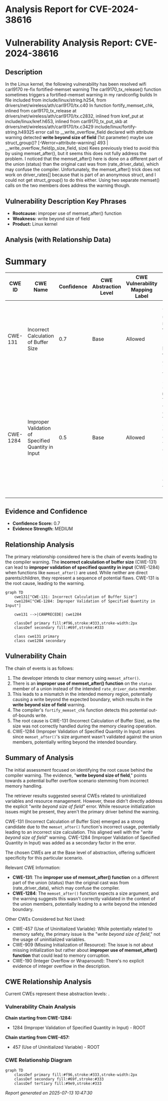 # Analysis Report for CVE-2024-38616

# Vulnerability Analysis Report: CVE-2024-38616

## Description

In the Linux kernel, the following vulnerability has been resolved wifi carl9170 re-fix fortified-memset warning The carl9170_tx_release() function sometimes triggers a fortified-memset warning in my randconfig builds In file included from include/linux/string.h254, from drivers/net/wireless/ath/carl9170/tx.c40 In function fortify_memset_chk, inlined from carl9170_tx_release at drivers/net/wireless/ath/carl9170/tx.c2832, inlined from kref_put at include/linux/kref.h653, inlined from carl9170_tx_put_skb at drivers/net/wireless/ath/carl9170/tx.c3429 include/linux/fortify-string.h49325 error call to __write_overflow_field declared with attribute warning detected **write beyond size of field** (1st parameter) maybe use struct_group()? [-Werror=attribute-warning] 493 | __write_overflow_field(p_size_field, size) Kees previously tried to avoid this by using memset_after(), but it seems this does not fully address the problem. I noticed that the memset_after() here is done on a different part of the union (status) than the original cast was from (rate_driver_data), which may confuse the compiler. Unfortunately, the memset_after() trick does not work on driver_rates[] because that is part of an anonymous struct, and I could not get struct_group() to do this either. Using two separate memset() calls on the two members does address the warning though.

## Vulnerability Description Key Phrases

- **Rootcause:** improper use of memset_after() function
- **Weakness:** write beyond size of field
- **Product:** Linux kernel

## Analysis (with Relationship Data)

# Summary
| CWE ID | CWE Name | Confidence | CWE Abstraction Level | CWE Vulnerability Mapping Label | CWE-Vulnerability Mapping Notes |
|---|---|---|---|---|---|
| CWE-131 | Incorrect Calculation of Buffer Size | 0.7 | Base | Allowed | Primary CWE. The **improper use of memset_after() function** resulted in a potential **write beyond size of field**, indicating a calculation issue related to the buffer size. |
| CWE-1284 | Improper Validation of Specified Quantity in Input | 0.5 | Base | Allowed | Secondary CWE. The `memset_after()` function expects a size argument, and the warning suggests this wasn't correctly validated in the context of the union members, potentially leading to a write beyond the intended boundary. |

## Evidence and Confidence

*   **Confidence Score:** 0.7
*   **Evidence Strength:** MEDIUM

## Relationship Analysis
The primary relationship considered here is the chain of events leading to the compiler warning. The **incorrect calculation of buffer size** (CWE-131) can lead to **improper validation of specified quantity in input** (CWE-1284) when functions like `memset_after()` are used. While neither are direct parents/children, they represent a sequence of potential flaws. CWE-131 is the root cause, leading to the warning.

```mermaid
graph TD
    cwe131["CWE-131: Incorrect Calculation of Buffer Size"]
    cwe1284["CWE-1284: Improper Validation of Specified Quantity in Input"]
    
    cwe131 -->|CANPRECEDE| cwe1284

    classDef primary fill:#f96,stroke:#333,stroke-width:2px
    classDef secondary fill:#69f,stroke:#333
    
    class cwe131 primary
    class cwe1284 secondary
```

## Vulnerability Chain
The chain of events is as follows:
1.  The developer intends to clear memory using `memset_after()`.
2.  There is an **improper use of memset_after() function** on the `status` member of a union instead of the intended `rate_driver_data` member.
3.  This leads to a mismatch in the intended memory region, potentially causing a write beyond the expected boundary, which results in the **write beyond size of field** warning.
4.  The compiler's `fortify_memset_chk` function detects this potential out-of-bounds write.
5.  The root cause is CWE-131 (Incorrect Calculation of Buffer Size), as the size was not correctly handled during the memory clearing operation.
6.  CWE-1284 (Improper Validation of Specified Quantity in Input) arises since `memset_after()`'s size argument wasn't validated against the union members, potentially writing beyond the intended boundary.

## Summary of Analysis
The initial assessment focused on identifying the root cause behind the compiler warning. The evidence, "**write beyond size of field**," points towards a potential buffer overflow scenario stemming from incorrect memory handling.

The retriever results suggested several CWEs related to uninitialized variables and resource management. However, these didn't directly address the explicit "*write beyond size of field*" error. While resource initialization issues might be present, they aren't the primary driver behind the warning.

CWE-131 (Incorrect Calculation of Buffer Size) emerged as a strong candidate due to the `memset_after()` function's incorrect usage, potentially leading to an incorrect size calculation. This aligned well with the "*write beyond size of field*" warning. CWE-1284 (Improper Validation of Specified Quantity in Input) was added as a secondary factor in the error.

The chosen CWEs are at the Base level of abstraction, offering sufficient specificity for this particular scenario.

Relevant CWE Information:
*   **CWE-131**: The **improper use of memset_after() function** on a different part of the union (status) than the original cast was from (rate_driver_data), which may confuse the compiler.
*   **CWE-1284**: The `memset_after()` function expects a size argument, and the warning suggests this wasn't correctly validated in the context of the union members, potentially leading to a write beyond the intended boundary.

Other CWEs Considered but Not Used:
*   CWE-457 (Use of Uninitialized Variable): While potentially related to memory safety, the primary issue is the "*write beyond size of field*," not the usage of uninitialized variables.
*   CWE-909 (Missing Initialization of Resource): The issue is not about missing initialization but rather about **improper use of memset_after() function** that could lead to memory corruption.
*   CWE-190 (Integer Overflow or Wraparound): There's no explicit evidence of integer overflow in the description.


## CWE Relationship Analysis

Current CWEs represent these abstraction levels: .


### Vulnerability Chain Analysis

**Chain starting from CWE-1284:**
- 1284 (Improper Validation of Specified Quantity in Input) - ROOT


**Chain starting from CWE-457:**
- 457 (Use of Uninitialized Variable) - ROOT



### CWE Relationship Diagram

```mermaid
graph TD
    classDef primary fill:#f96,stroke:#333,stroke-width:2px
    classDef secondary fill:#69f,stroke:#333
    classDef tertiary fill:#9e9,stroke:#333
```



*Report generated on 2025-07-13 10:47:30*
